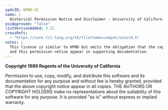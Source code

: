 ```yaml
---
spdxID: HPND-UC
name: |
  Historical Permission Notice and Disclaimer - University of California variant
osiApproved: "false"
listVersionAdded: 3.22
crossRefs: 
  - "https://core.tcl-lang.org/tk/file?name=compat/unistd.h"
notes: |
  This license is similar to HPND but omits the obligation that the copyright notice
  and this permission notice appear in supporting documentation.
---
```


**Copyright 1989 Regents of the University of California**

Permission to use, copy, modify, and distribute this software and its documentation for any purpose and without fee is hereby granted, provided that the above copyright notice appear in all copies. THE AUTHORS OR COPYRIGHT HOLDERS make no representations about the suitability of this software for any purpose. It is provided "as is" without express or implied warranty.
